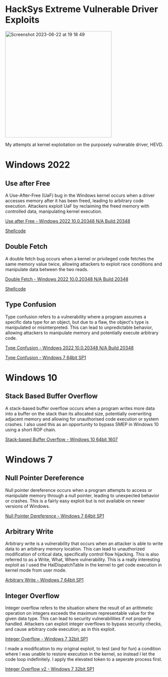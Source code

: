 # HackSys Extreme Vulnerable Driver Exploits

<img width="339" alt="Screenshot 2023-06-22 at 19 18 49" src="https://github.com/plackyhacker/HEVD/assets/42491100/f479cecd-4bb0-4004-a717-812f71ef082e">

My attempts at kernel exploitation on the purposely vulnerable driver, HEVD.

# Windows 2022

## Use after Free

A Use-After-Free (UaF) bug in the Windows kernel occurs when a driver accesses memory after it has been freed, leading to arbitrary code execution. Attackers exploit UaF by reclaiming the freed memory with controlled data, manipulating kernel execution.

[Use after Free - Windows 2022 10.0.20348 N/A Build 20348](https://github.com/plackyhacker/HEVD/blob/main/windows-2022/uaf/use_after_free.cpp)

[Shellcode](https://github.com/plackyhacker/HEVD/blob/main/windows-2022/uaf/uaf.asm)

## Double Fetch

A double fetch bug occurs when a kernel or privileged code fetches the same memory value twice, allowing attackers to exploit race conditions and manipulate data between the two reads. 

[Double Fetch - Windows 2022 10.0.20348 N/A Build 20348](https://github.com/plackyhacker/HEVD/blob/main/windows-2022/double-fetch/double_fetch.cpp)

[Shellcode](https://github.com/plackyhacker/HEVD/blob/main/windows-2022/double-fetch/double_fetch_shellcode.asm)

## Type Confusion

Type confusion refers to a vulnerability where a program assumes a specific data type for an object, but due to a flaw, the object's type is manipulated or misinterpreted. This can lead to unpredictable behavior, allowing attackers to manipulate memory and potentially execute arbitrary code.

[Type Confusion - Windows 2022 10.0.20348 N/A Build 20348](https://github.com/plackyhacker/HEVD/blob/main/windows-2022/type-confusion/type_confusion.cpp)

[Type Confusion - Windows 7 64bit SP1](https://github.com/plackyhacker/HEVD/blob/main/hevd_type_confusion.cpp)

# Windows 10

## Stack Based Buffer Overflow

A stack-based buffer overflow occurs when a program writes more data into a buffer on the stack than its allocated size, potentially overwriting adjacent memory and allowing for unauthorised code execution or system crashes. I also used this as an opportunity to bypass SMEP in Windows 10 using a short ROP chain.

[Stack-based Buffer Overflow - Windows 10 64bit 1607](https://github.com/plackyhacker/HEVD/blob/main/hevd_stack_overflow.cpp)

# Windows 7

## Null Pointer Dereference

Null pointer dereference occurs when a program attempts to access or manipulate memory through a null pointer, leading to unexpected behavior or crashes. This is a fairly easy exploit but is not available on newer versions of Windows.

[Null Pointer Dereference - Windows 7 64bit SP1](https://github.com/plackyhacker/HEVD/blob/main/hevd_null_pointer_deref.cpp)

## Arbitrary Write

Arbitrary write is a vulnerability that occurs when an attacker is able to write data to an arbitrary memory location. This can lead to unauthorized modification of critical data, specifically control flow hijacking. This is also referred to as a Write, What, Where vulnerability. This is a really interesting exploit as I used the HalDispatchTable in the kernel to get code execution in kernel mode from user mode.

[Arbitrary Write - Windows 7 64bit SP1](https://github.com/plackyhacker/HEVD/blob/main/hevd_arbitrary_write.cpp)

## Integer Overflow

Integer overflow refers to the situation where the result of an arithmetic operation on integers exceeds the maximum representable value for the given data type. This can lead to security vulnerabilities if not properly handled. Attackers can exploit integer overflows to bypass security checks, and cause arbitrary code execution; as in this exploit.

[Integer Overflow - Windows 7 32bit SP1](https://github.com/plackyhacker/HEVD/blob/main/hevd_integer_overflow.cpp)

I made a modification to my original exploit, to test (and for fun) a condition where I was unable to restore execution in the kernel, so instead I let the code loop indefinitely. I apply the elevated token to a seperate process first.

[Integer Overflow v2 - Windows 7 32bit SP1](https://github.com/plackyhacker/HEVD/blob/main/hevd_integer_overflow_spin.cpp)

